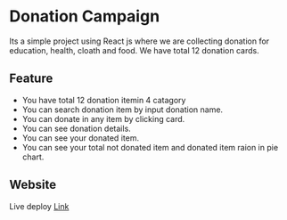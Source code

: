 
# Donation Campaign

Its a simple project using React js where we are collecting donation for education, health, cloath and food. We have total 12 donation cards.


## Feature

- You have total 12 donation itemin 4 catagory
- You can search donation item by input donation name.
- You can donate in any item by clicking card.
- You can see donation details.
- You can see your donated item.
- You can see your total not donated item and donated item raion in pie chart.


## Website

 Live deploy [Link](https://magnificent-zuccutto-09f84c.netlify.app/)